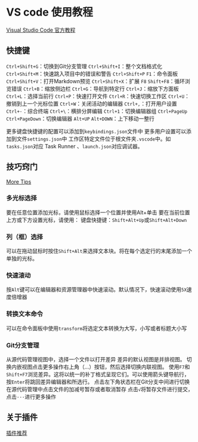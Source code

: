 # VS code 使用教程

[Visual Studio Code 官方教程](https://code.visualstudio.com/docs)

## 快捷键

`Ctrl+Shift+G`：切换到Git分支管理
`Ctrl+Shift+I`：整个文档格式化
`Ctrl+Shift+M`：快速跳入项目中的错误和警告
`Ctrl+Shift+P` `F1`：命令面板
`Ctrl+Shift+V`：打开Markdown预览
`Ctrl+Shift+X`：扩展
`F8` `Shift+F8`：循环浏览错误
`Ctrl+B`：缩放侧边栏
`Ctrl+G`：导航到特定行
`Ctrl+J`：缩放下方面板
`Ctrl+L`：选择当前行
`Ctrl+P`：快速打开文件
`Ctrl+R`：快速切换工作区
`Ctrl+U`：撤销到上一个光标位置
`Ctrl+W`：关闭活动的编辑器
`Ctrl+,`：打开用户设置
`Ctrl+·`：综合终端
`Ctrl+\`：横排分屏编辑
`Ctrl+1`：切换编辑器组
`Ctrl+PageUp` `Ctrl+PageDown`：切换编辑器
`Alt+UP` `Alt+DOWN`：上下移动一整行

更多键盘快捷键的配置可以添加到`keybindings.json`文件中
更多用户设置可以添加到文件`settings.json`中
工作区特定文件位于根文件夹`.vscode`中。如`tasks.json`对应 Task Runner 、`launch.json`对应调试器。

## 技巧窍门

[More Tips](https://code.visualstudio.com/docs/getstarted/tips-and-tricks)

### 多光标选择

要在任意位置添加光标，请使用鼠标选择一个位置并使用Alt+单击
要在当前位置上方或下方设置光标，请使用：
键盘快捷键：`Shift+Alt+Up`或`Shift+Alt+Down`

### 列（框）选择

可以在拖动鼠标时按住`Shift+Alt`来选择文本块。将在每个选定行的末尾添加一个单独的光标。

### 快速滚动

按`Alt`键可以在编辑器和资源管理器中快速滚动。默认情况下，快速滚动使用`5X`速度倍增器

### 转换文本命令

可以在命令面板中使用`transform`将选定文本转换为大写，小写或者标题大小写

### Git分支管理

从源代码管理视图中，选择一个文件以打开差异
差异的默认视图是并排视图。
切换内嵌视图点击更多操作右上角（...）按钮，然后选择切换内联视图。
使用`F7`和`Shift+F7`浏览差异。这将以统一的补丁格式呈现它们。可以使用箭头键导航行，按`Enter`将跳回差异编辑器和所选行。
点击左下角状态栏在Git分支中间进行切换
在源代码管理中点击文件的加减号暂存或者取消暂存
点击`√`将暂存文件进行提交，点击`···`进行更多操作


## 关于插件

[插件推荐](https://cloud.tencent.com/developer/article/1796162)

